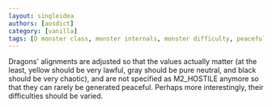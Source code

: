 ```yaml
---
layout: singleidea
authors: [aosdict]
category: [vanilla]
tags: [D monster class, monster internals, monster difficulty, peaceful]
---
```

Dragons' alignments are adjusted so that the values actually matter (at the least, yellow should be very lawful, gray should be pure neutral, and black should be very chaotic), and are not specified as M2_HOSTILE anymore so that they can rarely be generated peaceful. Perhaps more interestingly, their difficulties should be varied.
